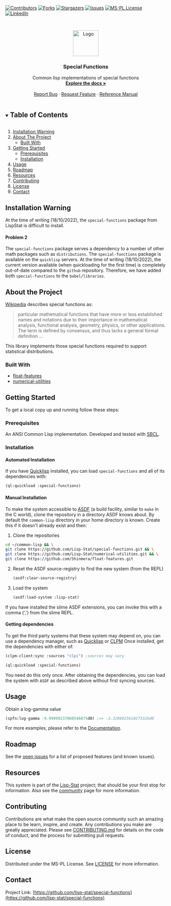 <!-- PROJECT SHIELDS -->

[![Contributors][contributors-shield]][contributors-url]
[![Forks][forks-shield]][forks-url]
[![Stargazers][stars-shield]][stars-url]
[![Issues][issues-shield]][issues-url]
[![MS-PL License][license-shield]][license-url]
[![LinkedIn][linkedin-shield]][linkedin-url]

<!-- PROJECT LOGO -->
<br />
<p align="center">
  <a href="https://github.com/lisp-stat/special-functions">
    <img src="https://lisp-stat.dev/images/stats-image.svg" alt="Logo" width="80" height="80">
  </a>

  <h3 align="center">Special Functions</h3>

  <p align="center">
  Common lisp implementations of special functions
	<br />
    <a href="https://lisp-stat.dev/docs/resources/special-functions"><strong>Explore the docs »</strong></a>
    <br />
    <br />
    <a href="https://github.com/lisp-stat/special-functions/issues">Report Bug</a>
    ·
    <a href="https://github.com/lisp-stat/special-functions/issues">Request Feature</a>
    ·
    <a href="https://lisp-stat.github.io/special-functions/">Reference Manual</a>
  </p>
</p>

<!-- TABLE OF CONTENTS -->
<details open="open">
  <summary><h2 style="display: inline-block">Table of Contents</h2></summary>
  <ol>
  <li><a href="#warning">Installation Warning</a></li>
  <li>
    <a href="#about-the-project">About The Project</a>
    <ul>
      <li><a href="#built-with">Built With</a></li>
    </ul>
  </li>
  <li>
    <a href="#getting-started">Getting Started</a>
    <ul>
      <li><a href="#prerequisites">Prerequisites</a></li>
      <li><a href="#installation">Installation</a></li>
    </ul>
  </li>
  <li><a href="#usage">Usage</a></li>
  <li><a href="#roadmap">Roadmap</a></li>
	<li><a href="#resources">Resources</a></li>
  <li><a href="#contributing">Contributing</a></li>
  <li><a href="#license">License</a></li>
  <li><a href="#contact">Contact</a></li>
  </ol>
</details>

<!-- WARNING -->

## Installation Warning

At the time of writing (18/10/2022), the `special-functions` package from LispStat is difficult to install.

#### Problem 2

The `special-functions` package serves a dependency to a number of other math packages such as `distributions`. The `special-functions` package is available on the `quicklisp` servers. At the time of writing (18/10/2022), the current version available (when quickloading for the first time) is completely out-of-date compared to the `github` repository. Therefore, we have added both `special-functions` to the `babel/libraries`.

<!-- ABOUT THE PROJECT -->

## About the Project

[Wikipedia](https://en.wikipedia.org/wiki/Special_functions) describes
special functions as:

> particular mathematical functions that have more or less established names and notations due to their importance in mathematical analysis, functional analysis, geometry, physics, or other applications. The term is defined by consensus, and thus lacks a general formal definition ...

This library implements those special functions required to support
statistical distributions.

### Built With

- [float-features](https://github.com/Shinmera/float-features)
- [numerical-utilities](https://github.com/lisp-stat/numerical-utilities)

<!-- GETTING STARTED -->

## Getting Started

To get a local copy up and running follow these steps:

### Prerequisites

An ANSI Common Lisp implementation. Developed and tested with
[SBCL](https://www.sbcl.org/).

### Installation

#### Automated Installation

If you have [Quicklisp](https://www.quicklisp.org/beta/) installed,
you can load `special-functions` and all of its dependencies with:

```lisp
(ql:quickload :special-functions)
```

#### Manual Installation

To make the system accessible to [ASDF](https://common-lisp.net/project/asdf/) (a build facility, similar to `make` in the C world), clone the repository in a directory ASDF knows about. By default the `common-lisp` directory in your home directory is known. Create this if it doesn't already exist and then:

1. Clone the repositories

```sh
cd ~/common-lisp && \
git clone https://github.com/Lisp-Stat/special-functions.git && \
git clone https://github.com/Lisp-Stat/numerical-utilities.git && \
git clone https://github.com/Shinmera/float-features.git
```

2. Reset the ASDF source-registry to find the new system (from the REPL)
   ```lisp
   (asdf:clear-source-registry)
   ```
3. Load the system
   ```lisp
   (asdf:load-system :lisp-stat)
   ```

If you have installed the slime ASDF extensions, you can invoke this
with a comma (',') from the slime REPL.

#### Getting dependencies

To get the third party systems that these system may depend on, you can use a dependency manager, such as [Quicklisp](https://www.quicklisp.org/beta/) or [CLPM](https://www.clpm.dev/) Once installed, get the dependencies with either of:

```lisp
(clpm-client:sync :sources "clpi") ;sources may vary
```

```lisp
(ql:quickload :special-functions)
```

You need do this only once. After obtaining the dependencies, you can
load the system with `ASDF` as described above without first syncing
sources.

<!-- USAGE EXAMPLES -->

## Usage

Obtain a log-gamma value

```lisp
(spfn:log-gamma -9.99999237060546875d0) ;=> -3.3208925610275326d0
```

For more examples, please refer to the
[Documentation](https://lisp-stat.dev/docs/resources/special-functions).

<!-- ROADMAP -->

## Roadmap

See the [open issues](https://github.com/lisp-stat/special-functions/issues) for a list of proposed features (and known issues).

## Resources

This system is part of the [Lisp-Stat](https://lisp-stat.dev/)
project; that should be your first stop for information. Also see the
[community](https://lisp-stat.dev/community) page for more
information.

<!-- CONTRIBUTING -->

## Contributing

Contributions are what make the open source community such an amazing place to be learn, inspire, and create. Any contributions you make are greatly appreciated. Please see [CONTRIBUTING.md](CONTRIBUTING.md) for details on the code of conduct, and the process for submitting pull requests.

<!-- LICENSE -->

## License

Distributed under the MS-PL License. See [LICENSE](LICENSE) for more information.

<!-- CONTACT -->

## Contact

Project Link: [https://github.com/lisp-stat/special-functions](https://github.com/lisp-stat/special-functions)

<!-- MARKDOWN LINKS & IMAGES -->
<!-- https://www.markdownguide.org/basic-syntax/#reference-style-links -->

[contributors-shield]: https://img.shields.io/github/contributors/lisp-stat/special-functions.svg?style=for-the-badge
[contributors-url]: https://github.com/lisp-stat/special-functions/graphs/contributors
[forks-shield]: https://img.shields.io/github/forks/lisp-stat/special-functions.svg?style=for-the-badge
[forks-url]: https://github.com/lisp-stat/special-functions/network/members
[stars-shield]: https://img.shields.io/github/stars/lisp-stat/special-functions.svg?style=for-the-badge
[stars-url]: https://github.com/lisp-stat/special-functions/stargazers
[issues-shield]: https://img.shields.io/github/issues/lisp-stat/special-functions.svg?style=for-the-badge
[issues-url]: https://github.com/lisp-stat/special-functions/issues
[license-shield]: https://img.shields.io/github/license/lisp-stat/special-functions.svg?style=for-the-badge
[license-url]: https://github.com/lisp-stat/special-functions/blob/master/LICENSE
[linkedin-shield]: https://img.shields.io/badge/-LinkedIn-black.svg?style=for-the-badge&logo=linkedin&colorB=555
[linkedin-url]: https://www.linkedin.com/company/symbolics/
